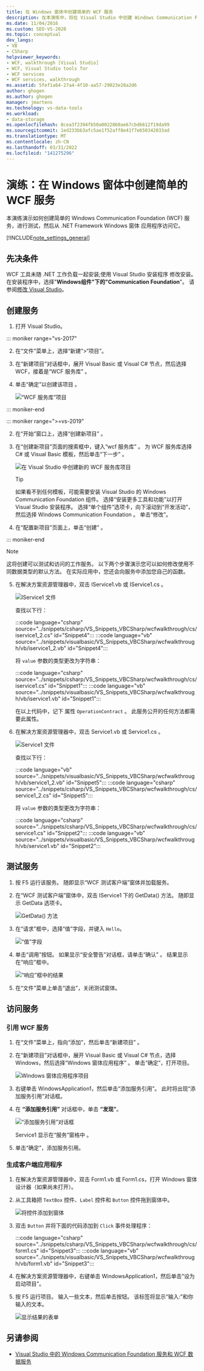 ```yaml
---
title: 在 Windows 窗体中创建简单的 WCF 服务
description: 在本演练中，将在 Visual Studio 中创建 Windows Communication Foundation (WCF) 服务，对其进行测试，然后从 Windows 窗体应用程序访问该服务。
ms.date: 11/04/2016
ms.custom: SEO-VS-2020
ms.topic: conceptual
dev_langs:
- VB
- CSharp
helpviewer_keywords:
- WCF, walkthrough [Visual Studio]
- WCF, Visual Studio tools for
- WCF services
- WCF services, walkthrough
ms.assetid: 5fef1a64-27a4-4f10-aa57-29023e28a2d6
author: ghogen
ms.author: ghogen
manager: jmartens
ms.technology: vs-data-tools
ms.workload:
- data-storage
ms.openlocfilehash: 8cea3f2394fb50a0022860ae67cbd6612f19da99
ms.sourcegitcommit: 1ed233bb3afc5ae1f52aff8e41f7e650342033ad
ms.translationtype: MT
ms.contentlocale: zh-CN
ms.lasthandoff: 03/31/2022
ms.locfileid: "141275296"
---
```

# <a name="walkthrough-create-a-simple-wcf-service-in-windows-forms"></a>演练：在 Windows 窗体中创建简单的 WCF 服务

本演练演示如何创建简单的 Windows Communication Foundation (WCF) 服务，进行测试，然后从 .NET Framework Windows 窗体 应用程序访问它。

[!INCLUDE[note_settings_general](../data-tools/includes/note_settings_general_md.md)]

## <a name="prerequisites"></a>先决条件

WCF 工具未随 .NET 工作负载一起安装;使用 Visual Studio 安装程序 修改安装。 在安装程序中，选择"**Windows组件"下的"Communication Foundation**"。 请参阅[修改 Visual Studio](../install/modify-visual-studio.md)。

## <a name="create-a-service"></a>创建服务

1. 打开 Visual Studio。

::: moniker range="vs-2017"

2. 在“文件”菜单上，选择“新建”>“项目”。

3. 在“新建项目”对话框中，展开 Visual Basic 或 Visual C# 节点，然后选择 WCF，接着是“WCF 服务库”    。

4. 单击“确定”以创建该项目  。

   ![“WCF 服务库”项目](../data-tools/media/wcf1.png)

::: moniker-end

::: moniker range=">=vs-2019"

2. 在“开始”窗口上，选择“创建新项目”  。

3. 在“创建新项目”页面的搜索框中，键入“wcf 服务库” 。 为 WCF 服务库选择 C# 或 Visual Basic 模板，然后单击“下一步” 。

   ![在 Visual Studio 中创建新的 WCF 服务库项目](media/vs-2019/create-new-wcf-service-library.png)

   > [!TIP]
   > 如果看不到任何模板，可能需要安装 Visual Studio 的 Windows Communication Foundation 组件。 选择“安装更多工具和功能”以打开 Visual Studio 安装程序。 选择“单个组件”选项卡，向下滚动到“开发活动”，然后选择 Windows Communication Foundation  。 单击“修改”。

4. 在“配置新项目”页面上，单击“创建” 。

::: moniker-end

   > [!NOTE]
   > 这将创建可以测试和访问的工作服务。 以下两个步骤演示您可以如何修改使用不同数据类型的默认方法。 在实际应用中，您还会向服务中添加您自己的函数。

5. 在解决方案资源管理器中，双击 IService1.vb 或 IService1.cs  。

   ![IService1 文件](../data-tools/media/wcf2.png)

   查找以下行：

   :::code language="csharp" source="../snippets/csharp/VS_Snippets_VBCSharp/wcfwalkthrough/cs/iservice1_2.cs" id="Snippet4":::
   :::code language="vb" source="../snippets/visualbasic/VS_Snippets_VBCSharp/wcfwalkthrough/vb/iservice1_2.vb" id="Snippet4":::

   将 `value` 参数的类型更改为字符串：

   :::code language="csharp" source="../snippets/csharp/VS_Snippets_VBCSharp/wcfwalkthrough/cs/iservice1.cs" id="Snippet1":::
   :::code language="vb" source="../snippets/visualbasic/VS_Snippets_VBCSharp/wcfwalkthrough/vb/iservice1.vb" id="Snippet1":::

   在以上代码中，记下 属性 `OperationContract` 。 此服务公开的任何方法都需要此属性。

6. 在解决方案资源管理器中，双击 Service1.vb 或 Service1.cs  。

   ![Service1 文件](../data-tools/media/wcf3.png)

   查找以下行：

   :::code language="vb" source="../snippets/visualbasic/VS_Snippets_VBCSharp/wcfwalkthrough/vb/service1_2.vb" id="Snippet5":::
   :::code language="csharp" source="../snippets/csharp/VS_Snippets_VBCSharp/wcfwalkthrough/cs/service1_2.cs" id="Snippet5":::

   将 `value` 参数的类型更改为字符串：

   :::code language="csharp" source="../snippets/csharp/VS_Snippets_VBCSharp/wcfwalkthrough/cs/service1.cs" id="Snippet2":::
   :::code language="vb" source="../snippets/visualbasic/VS_Snippets_VBCSharp/wcfwalkthrough/vb/service1.vb" id="Snippet2":::

## <a name="test-the-service"></a>测试服务

1. 按 F5 运行该服务。 随即显示“WCF 测试客户端”窗体并加载服务。

2. 在“WCF 测试客户端”窗体中，双击 IService1 下的 GetData() 方法。 随即显示 GetData 选项卡。

     ![GetData&#40;&#41; 方法](../data-tools/media/wcf4.png)

3. 在“请求”框中，选择“值”字段，并键入 `Hello`。

     ![“值”字段](../data-tools/media/wcf5.png)

4. 单击“调用”按钮。 如果显示“安全警告”对话框，请单击“确认” 。 结果显示在“响应”框中。

     ![“响应”框中的结果](../data-tools/media/wcf6.png)

5. 在“文件”菜单上单击“退出”，关闭测试窗体。

## <a name="access-the-service"></a>访问服务

### <a name="reference-the-wcf-service"></a>引用 WCF 服务

1. 在“文件”菜单上，指向“添加”，然后单击“新建项目”  。

2. 在“新建项目”对话框中，展开 Visual Basic 或 Visual C# 节点，选择 Windows，然后选择“Windows 窗体应用程序”    。 单击“确定”，打开项目。

     ![Windows 窗体应用程序项目](../data-tools/media/wcf7.png)

3. 右键单击 WindowsApplication1，然后单击“添加服务引用”。 此时将出现“添加服务引用”对话框。

4. 在 **“添加服务引用”** 对话框中，单击 **“发现”**。

     ![“添加服务引用”对话框](../data-tools/media/wcf8.png)

     Service1 显示在“服务”窗格中 。

5. 单击“确定”，添加服务引用。

### <a name="build-a-client-application"></a>生成客户端应用程序

1. 在解决方案资源管理器中，双击 Form1.vb 或 Form1.cs，打开 Windows 窗体设计器（如果尚未打开）。

2. 从工具箱把 `TextBox` 控件、`Label` 控件和 `Button` 控件拖到窗体中。

     ![将控件添加到窗体](../data-tools/media/wcf9.png)

3. 双击 `Button` 并将下面的代码添加到 `Click` 事件处理程序：

     :::code language="csharp" source="../snippets/csharp/VS_Snippets_VBCSharp/wcfwalkthrough/cs/form1.cs" id="Snippet3":::
     :::code language="vb" source="../snippets/visualbasic/VS_Snippets_VBCSharp/wcfwalkthrough/vb/form1.vb" id="Snippet3":::

4. 在解决方案资源管理器中，右键单击 WindowsApplication1，然后单击“设为启动项目”。

5. 按 F5 运行项目。 输入一些文本，然后单击按钮。 该标签将显示“输入:”和你输入的文本。

     ![显示结果的表单](../data-tools/media/wcf10.png)

## <a name="see-also"></a>另请参阅

- [Visual Studio 中的 Windows Communication Foundation 服务和 WCF 数据服务](../data-tools/windows-communication-foundation-services-and-wcf-data-services-in-visual-studio.md)
